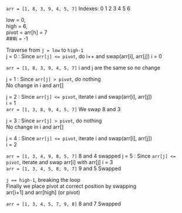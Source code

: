 
`arr = [1, 8, 3, 9, 4, 5, 7]`
Indexes:  0   1   2   3   4   5   6 

low = 0,   
high =  6,  
pivot = arr[h] = 7   
###i = -1 

Traverse from `j = low` to `high-1`    
j = 0 : Since `arr[j] <= pivot`, do i++ and swap(arr[i], arr[j])
i = 0 

`arr = [1, 8, 3, 9, 4, 5, 7]`
i and j are the same so no change  

j = 1 : Since `arr[j] > pivot`, do nothing  
No change in i and arr[]

j = 2 : Since `arr[j] <= pivot`, iterate i and swap(arr[i], arr[j])  
i = 1  
`arr = [1, 3, 8, 9, 4, 5, 7]`  We swap 8 and 3

j = 3 : Since `arr[j] > pivot`, do nothing  
No change in i and arr[]

j = 4 : Since `arr[j] <= pivot`, iterate i and swap(arr[i], arr[j])  
i = 2  

`arr = [1, 3, 4, 9, 8, 5, 7]` 8 and 4 swapped
j = 5 : Since `arr[j] <= pivot`, iterate and swap arr[i] with arr[j] 
i = 3   
`arr = [1, 3, 4, 5, 8, 9, 7]` 9 and 5 Swapped 

`j == high-1`, breaking the loop  
Finally we place pivot at correct position by swapping  
arr[i+1] and arr[high] (or pivot) 

`arr = [1, 3, 4, 5, 7, 9, 8]` 8 and 7 Swapped 

